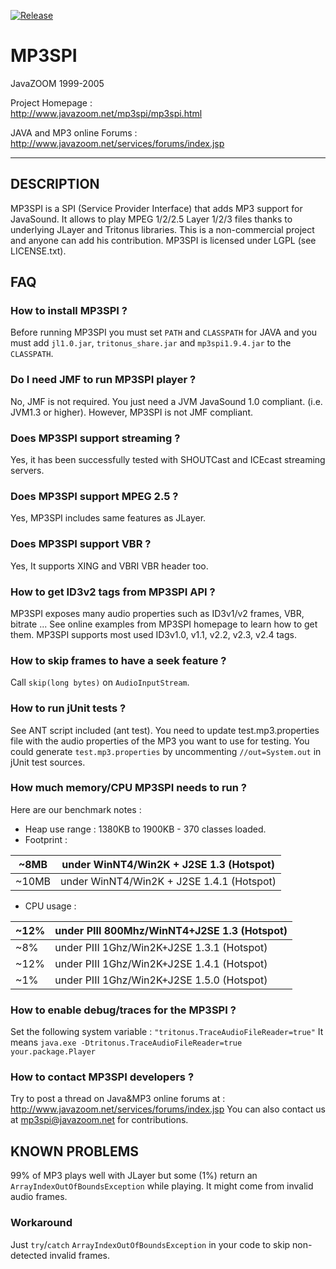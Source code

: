 [![Release](https://jitpack.io/v/umjammer/mp3spi.svg)](https://jitpack.io/#umjammer/mp3spi)

# MP3SPI

 JavaZOOM 1999-2005

 Project Homepage :<br/>
   http://www.javazoom.net/mp3spi/mp3spi.html 

 JAVA and MP3 online Forums :<br/>
   http://www.javazoom.net/services/forums/index.jsp

----

## DESCRIPTION

MP3SPI is a SPI (Service Provider Interface) that adds MP3 support for JavaSound.
It allows to play MPEG 1/2/2.5 Layer 1/2/3 files thanks to underlying JLayer
and Tritonus libraries. This is a non-commercial project and anyone can add his 
contribution. MP3SPI is licensed under LGPL (see LICENSE.txt).


## FAQ

### How to install MP3SPI ?

  Before running MP3SPI you must set `PATH` and `CLASSPATH` for JAVA
  and you must add `jl1.0.jar`, `tritonus_share.jar` and `mp3spi1.9.4.jar` to the `CLASSPATH`.

### Do I need JMF to run MP3SPI player ?

  No, JMF is not required. You just need a JVM JavaSound 1.0 compliant.
  (i.e. JVM1.3 or higher). However, MP3SPI is not JMF compliant.

### Does MP3SPI support streaming ?

  Yes, it has been successfully tested with SHOUTCast and ICEcast streaming servers.

### Does MP3SPI support MPEG 2.5 ?

  Yes, MP3SPI includes same features as JLayer.

### Does MP3SPI support VBR ?

  Yes, It supports XING and VBRI VBR header too. 

### How to get ID3v2 tags from MP3SPI API ?

  MP3SPI exposes many audio properties such as ID3v1/v2 frames, VBR, bitrate ...
  See online examples from MP3SPI homepage to learn how to get them.
  MP3SPI supports most used ID3v1.0, v1.1, v2.2, v2.3, v2.4 tags.

### How to skip frames to have a seek feature ?

  Call `skip(long bytes)` on `AudioInputStream`.

### How to run jUnit tests ?

  See ANT script included (ant test). You need to update test.mp3.properties file
  with the audio properties of the MP3 you want to use for testing. You could generate
  `test.mp3.properties` by uncommenting `//out=System.out` in jUnit test sources.

### How much memory/CPU MP3SPI needs to run ?

  Here are our benchmark notes :

  * Heap use range : 1380KB to 1900KB - 370 classes loaded. 
  * Footprint :

| ~8MB |under WinNT4/Win2K + J2SE 1.3 (Hotspot) |
|---|---|
| ~10MB |under WinNT4/Win2K + J2SE 1.4.1 (Hotspot) |

  * CPU usage :

| ~12%| under PIII 800Mhz/WinNT4+J2SE 1.3 (Hotspot) |
|---|---|
| ~8% | under PIII 1Ghz/Win2K+J2SE 1.3.1 (Hotspot) |
| ~12% | under PIII 1Ghz/Win2K+J2SE 1.4.1 (Hotspot) |
|  ~1% | under PIII 1Ghz/Win2K+J2SE 1.5.0 (Hotspot) |

### How to enable debug/traces for the MP3SPI ?
  Set the following system variable : `"tritonus.TraceAudioFileReader=true"`
  It means `java.exe -Dtritonus.TraceAudioFileReader=true your.package.Player`

### How to contact MP3SPI developers ?

  Try to post a thread on Java&MP3 online forums at :
  http://www.javazoom.net/services/forums/index.jsp
  You can also contact us at mp3spi@javazoom.net for contributions.

## KNOWN PROBLEMS

99% of MP3 plays well with JLayer but some (1%) return an `ArrayIndexOutOfBoundsException` 
while playing. It might come from invalid audio frames. 

### Workaround

Just `try`/`catch` `ArrayIndexOutOfBoundsException` in your code to skip 
non-detected invalid frames.